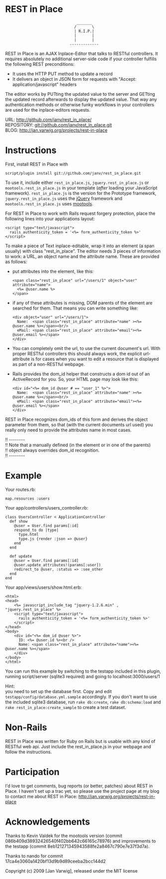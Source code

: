 REST in Place
===========
                                    _______
                                   /       \
                                   | R.I.P.|
                                   |       |
                                   |       |
                                 -------------

REST in Place is an AJAX Inplace-Editor that talks to RESTful controllers.
It requires absolutely no additional server-side code if your controller
fulfills the following REST preconditions:

-   It uses the HTTP PUT method to update a record
-   It delivers an object in JSON form for requests with
    "Accept: application/javascript" headers

The editor works by PUTting the updated value to the server and GETting the
updated record afterwards to display the updated value.
That way any authentication methods or otherwise funky workflows in your
controllers are used for the inplace-editors requests.

URL: <http://github.com/janv/rest_in_place/>  
REPOSITORY:  <git://github.com/janv/rest_in_place.git>  
BLOG: <http://jan.varwig.org/projects/rest-in-place>

Instructions
============

First, install REST in Place with

    script/plugin install git://github.com/janv/rest_in_place.git

To use it, include either `rest_in_place.js`, `jquery.rest_in_place.js` or
`mootools.rest_in_place.js` in your template (_after_ loading your JavaScript
framework). `rest_in_place.js` is the version for the Prototype framework,
`jquery.rest_in_place.js` uses the [jQuery][] framework and `mootools.rest_in_place.js`
uses [mootools][].

For REST in Place to work with Rails request forgery protection, place the
following lines into your applications layout:

    <script type="text/javascript">
      rails_authenticity_token = '<%= form_authenticity_token %>'
    </script>

To make a piece of Text inplace-editable, wrap it into an element (a span
usually) with class "rest_in_place". The editor needs 3 pieces of information
to work: a URL, an object name and the attribute name. These are provided as
follows:

-   put attributes into the element, like this:
    
        <span class="rest_in_place" url="/users/1" object="user" attribute="name">
          <%= @user.name %>
        </span>
  
-   if any of these attributes is missing, DOM parents of the element are searched
    for them. That means you can write something like:
    
        <div object="user" url="/users/1">
          Name:  <span class="rest_in_place" attribute="name" ><%= @user.name %></span><br/>
          eMail: <span class="rest_in_place" attribute="email"><%= @user.email %></span>
        </div>
    
-   You can completely omit the url, to use the current document's url.
    With proper RESTful controllers this should always work, the explicit
    url-attribute is for cases when you want to edit a resource that is
    displayed as part of a non-RESTful webpage.
  
-   Rails provides the dom_id helper that constructs a dom id out of an
    ActiveRecord for you. So, your HTML page may look like this:
    
        <div id="<%= dom_id @user # == "user_1" %>">
          Name:  <span class="rest_in_place" attribute="name" ><%= @user.name %></span><br/>
          eMail: <span class="rest_in_place" attribute="email"><%= @user.email %></span>
        </div>
    
  REST in Place recognizes dom_ids of this form and derives the object parameter
  from them, so that (with the current documents url used) you really only need
  to provide the attributes name in most cases.
  
  !! --------  
  !! Note that a manually defined (in the element or in one of the parents)  
  !! object always overrides dom_id recognition.  
  !! --------

[jQuery]: http://www.jquery.com/
[mootools]: http://mootools.net/

Example
=======

Your routes.rb:

    map.resources :users
  
Your app/controllers/users_controller.rb:

    class UsersController < ApplicationController
      def show
        @user = User.find params[:id]
        respond_to do |type|
          type.html
          type.js {render :json => @user}
        end
      end

      def update
        @user = User.find params[:id]
        @user.update_attributes!(params[:user])
        redirect_to @user, :status => :see_other
      end
    end

Your app/views/users/show.html.erb:

    <html>
    <head>
        <%= javascript_include_tag "jquery-1.2.6.min" , "jquery.rest_in_place" %>
        <script type="text/javascript">
          rails_authenticity_token = '<%= form_authenticity_token %>'
        </script>
    </head>
    <body>
        <div id="<%= dom_id @user %>">
          ID: <%= @user.id %><br />
          Name: <span class="rest_in_place" attribute="name"><%= @user.name %></span>
        </div>
    </body> 
    </html>

You can run this example by switching to the testapp included in this
plugin, running script/server (sqlite3 required) and going to
localhost:3000/users/1

Hint:  
you need to set up the database first.
Copy and edit `testapp/config/database.yml.sample` accordingly.
If you don't want to use the included sqlite3 database, run `rake db:create`,
`rake db:schema:load` and `rake rest_in_place:create_sample` to create a test
dataset.


Non-Rails
=========

REST in Place was written for Ruby on Rails but is usable with any kind of
RESTful web api. Just include the rest_in_place.js in your webpage and follow
the instructions.

Participation
=============

I'd love to get comments, bug reports (or better, patches) about REST in Place.
I haven't set up a trac yet, so please use the project page at my blog
to contact me about REST in Place:
<http://jan.varwig.org/projects/rest-in-place>

Acknowledgements
================

Thanks to Kevin Valdek for the mootools version (commit 086b409d38932426540f402bb642c66165c78976)
and improvements to the testapp (commit 8eb121271345943588fe2a8467c790e7e37f3d7a).

Thanks to nando for commit 17ca4e3060a1420bf13d9b9d89ceeba2bcc144d2

Copyright (c) 2009 [Jan Varwig], released under the MIT license
